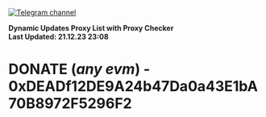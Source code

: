 [![Telegram channel](https://img.shields.io/endpoint?url=https://runkit.io/damiankrawczyk/telegram-badge/branches/master?url=https://t.me/n4z4v0d)](https://t.me/n4z4v0d) 

**Dynamic Updates Proxy List with Proxy Checker**  
**Last Updated: 21.12.23 23:08**

# DONATE (_any evm_) - 0xDEADf12DE9A24b47Da0a43E1bA70B8972F5296F2
